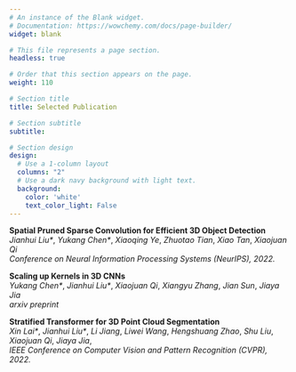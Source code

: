 ```yaml
---
# An instance of the Blank widget.
# Documentation: https://wowchemy.com/docs/page-builder/
widget: blank

# This file represents a page section.
headless: true

# Order that this section appears on the page.
weight: 110

# Section title
title: Selected Publication

# Section subtitle
subtitle:

# Section design
design:
  # Use a 1-column layout
  columns: "2"
  # Use a dark navy background with light text.
  background:
    color: 'white'
    text_color_light: False
---
```



**Spatial Pruned Sparse Convolution for Efficient 3D Object Detection**\
_Jianhui Liu*_, _Yukang Chen*_, _Xiaoqing Ye_, _Zhuotao Tian_, _Xiao Tan_, _Xiaojuan Qi_\
_Conference on Neural Information Processing Systems (NeurIPS), 2022._

**Scaling up Kernels in 3D CNNs**\
_Yukang Chen*_, _Jianhui Liu*_, _Xiaojuan Qi_, _Xiangyu Zhang_, _Jian Sun_, _Jiaya Jia_\
_arxiv preprint_

**Stratified Transformer for 3D Point Cloud Segmentation**\
_Xin Lai*_, _Jianhui Liu*_, _Li Jiang_, _Liwei Wang_, _Hengshuang Zhao_, _Shu Liu_, _Xiaojuan Qi_, _Jiaya Jia_,\
_IEEE Conference on Computer Vision and Pattern Recognition (CVPR), 2022._


